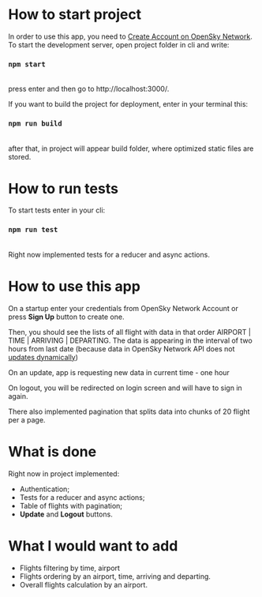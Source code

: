 # How to start project

In order to use this app, you need to
[Create Account on OpenSky Network](https://opensky-network.org/index.php?option=com_users&view=registration). \
To start the development server, open project folder in cli and write:

### `npm start`
\
press enter and then go to http://localhost:3000/.

If you want to build the project for deployment, enter in your terminal this:

### `npm run build`
\
after that, in project will appear build folder, where optimized static files are stored.

# How to run tests

To start tests enter in your cli:

### `npm run test`
\
Right now implemented tests for a reducer and async actions.
# How to use this app

On a startup enter your credentials from OpenSky Network Account or press **Sign Up** button to create one. 

Then, you should see the lists of all flight with data in that order AIRPORT | TIME | ARRIVING | DEPARTING. 
The data is appearing in the interval of two hours from last date 
(because data in OpenSky Network API does not [updates dynamically](https://opensky-network.org/about/faq#q14))

On an update, app is requesting new data in current time - one hour

On logout, you will be redirected on login screen and will have to sign in again.

There also implemented pagination that splits data into chunks of 20 flight per a page.

# What is done
Right now in project implemented: 
- Authentication;
- Tests for a reducer and async actions; 
- Table of flights with pagination;  
- **Update** and **Logout** buttons.

# What I would want to add
- Flights filtering by time, airport
- Flights ordering by an airport, time, arriving and departing.
- Overall flights calculation by an airport.
